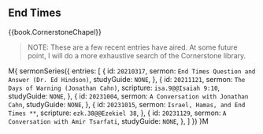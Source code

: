 ## End Times

{{book.CornerstoneChapel}}

> NOTE: These are a few recent entries have aired.  At some future
> point, I will do a more exhaustive search of the Cornerstone
> library.

M{ sermonSeries({
  entries: [
    { id: `20210317`, sermon: `End Times Question and Answer (Dr. Ed Hindson)`,                                  studyGuide: `NONE`, },
    { id: `20211121`, sermon: `The Days of Warning (Jonathan Cahn)`,            scripture: `isa.9@@Isaiah 9:10`, studyGuide: `NONE`, },
    { id: `20231004`, sermon: `A Conversation with Jonathan Cahn`,                                               studyGuide: `NONE`, },
    { id: `20231015`, sermon: `Israel, Hamas, and End Times **`,                scripture: `ezk.38@@Ezekiel 38`,                     },
    { id: `20231129`, sermon: `A Conversation with Amir Tsarfati`,                                               studyGuide: `NONE`, },
  ]
}) }M
